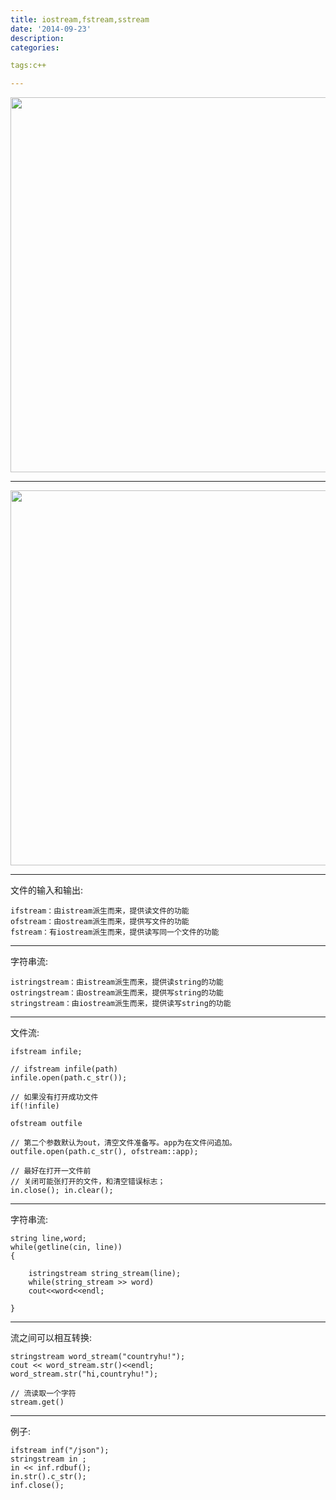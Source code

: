 ```yaml
---
title: iostream,fstream,sstream
date: '2014-09-23'
description:
categories:

tags:c++

---
```


<img src="{{urls.media}}/iostream,fstream,sstream/iostream.gif" alt="" width="600">

---

<img src="{{urls.media}}/iostream,fstream,sstream/2.jpg" alt="" width="600">

---
文件的输入和输出:

	ifstream：由istream派生而来，提供读文件的功能
	ofstream：由ostream派生而来，提供写文件的功能
	fstream：有iostream派生而来，提供读写同一个文件的功能

---
字符串流:

	istringstream：由istream派生而来，提供读string的功能
	ostringstream：由ostream派生而来，提供写string的功能
	stringstream：由iostream派生而来，提供读写string的功能

---
文件流:

	ifstream infile;

	// ifstream infile(path)
	infile.open(path.c_str()); 

	// 如果没有打开成功文件
	if(!infile)

	ofstream outfile

	// 第二个参数默认为out，清空文件准备写。app为在文件问追加。
	outfile.open(path.c_str(), ofstream::app); 

	// 最好在打开一文件前
	// 关闭可能张打开的文件，和清空错误标志；   
	in.close(); in.clear(); 

---
字符串流:

	string line,word;
	while(getline(cin, line))
	{

	    istringstream string_stream(line);
	    while(string_stream >> word)
		cout<<word<<endl;

	}

---
流之间可以相互转换:

	stringstream word_stream("countryhu!");
	cout << word_stream.str()<<endl;
	word_stream.str("hi,countryhu!");

	// 流读取一个字符
	stream.get()

---
例子:

	ifstream inf("/json");
	stringstream in ;
	in << inf.rdbuf();
	in.str().c_str();
	inf.close();



